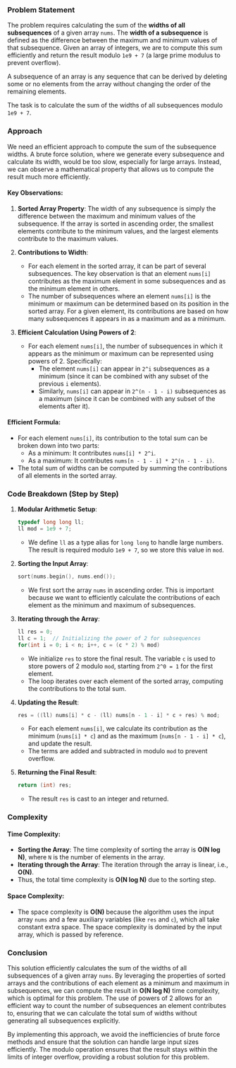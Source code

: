 ### Problem Statement

The problem requires calculating the sum of the **widths of all subsequences** of a given array `nums`. The **width of a subsequence** is defined as the difference between the maximum and minimum values of that subsequence. Given an array of integers, we are to compute this sum efficiently and return the result modulo `1e9 + 7` (a large prime modulus to prevent overflow).

A subsequence of an array is any sequence that can be derived by deleting some or no elements from the array without changing the order of the remaining elements. 

The task is to calculate the sum of the widths of all subsequences modulo `1e9 + 7`.

### Approach

We need an efficient approach to compute the sum of the subsequence widths. A brute force solution, where we generate every subsequence and calculate its width, would be too slow, especially for large arrays. Instead, we can observe a mathematical property that allows us to compute the result much more efficiently.

#### Key Observations:

1. **Sorted Array Property**: The width of any subsequence is simply the difference between the maximum and minimum values of the subsequence. If the array is sorted in ascending order, the smallest elements contribute to the minimum values, and the largest elements contribute to the maximum values.

2. **Contributions to Width**: 
   - For each element in the sorted array, it can be part of several subsequences. The key observation is that an element `nums[i]` contributes as the maximum element in some subsequences and as the minimum element in others.
   - The number of subsequences where an element `nums[i]` is the minimum or maximum can be determined based on its position in the sorted array. For a given element, its contributions are based on how many subsequences it appears in as a maximum and as a minimum.

3. **Efficient Calculation Using Powers of 2**:
   - For each element `nums[i]`, the number of subsequences in which it appears as the minimum or maximum can be represented using powers of 2. Specifically:
     - The element `nums[i]` can appear in `2^i` subsequences as a minimum (since it can be combined with any subset of the previous `i` elements).
     - Similarly, `nums[i]` can appear in `2^(n - 1 - i)` subsequences as a maximum (since it can be combined with any subset of the elements after it).

#### Efficient Formula:
- For each element `nums[i]`, its contribution to the total sum can be broken down into two parts:
  - As a minimum: It contributes `nums[i] * 2^i`.
  - As a maximum: It contributes `nums[n - 1 - i] * 2^(n - 1 - i)`.
- The total sum of widths can be computed by summing the contributions of all elements in the sorted array.

### Code Breakdown (Step by Step)

1. **Modular Arithmetic Setup**:
   ```cpp
   typedef long long ll;
   ll mod = 1e9 + 7;
   ```
   - We define `ll` as a type alias for `long long` to handle large numbers. The result is required modulo `1e9 + 7`, so we store this value in `mod`.

2. **Sorting the Input Array**:
   ```cpp
   sort(nums.begin(), nums.end());
   ```
   - We first sort the array `nums` in ascending order. This is important because we want to efficiently calculate the contributions of each element as the minimum and maximum of subsequences.

3. **Iterating through the Array**:
   ```cpp
   ll res = 0;
   ll c = 1;  // Initializing the power of 2 for subsequences
   for(int i = 0; i < n; i++, c = (c * 2) % mod)
   ```
   - We initialize `res` to store the final result. The variable `c` is used to store powers of 2 modulo `mod`, starting from `2^0 = 1` for the first element.
   - The loop iterates over each element of the sorted array, computing the contributions to the total sum.

4. **Updating the Result**:
   ```cpp
   res = ((ll) nums[i] * c - (ll) nums[n - 1 - i] * c + res) % mod;
   ```
   - For each element `nums[i]`, we calculate its contribution as the minimum (`nums[i] * c`) and as the maximum (`nums[n - 1 - i] * c`), and update the result.
   - The terms are added and subtracted in modulo `mod` to prevent overflow.

5. **Returning the Final Result**:
   ```cpp
   return (int) res;
   ```
   - The result `res` is cast to an integer and returned.

### Complexity

#### Time Complexity:
- **Sorting the Array**: The time complexity of sorting the array is **O(N log N)**, where `N` is the number of elements in the array.
- **Iterating through the Array**: The iteration through the array is linear, i.e., **O(N)**.
- Thus, the total time complexity is **O(N log N)** due to the sorting step.

#### Space Complexity:
- The space complexity is **O(N)** because the algorithm uses the input array `nums` and a few auxiliary variables (like `res` and `c`), which all take constant extra space. The space complexity is dominated by the input array, which is passed by reference.

### Conclusion

This solution efficiently calculates the sum of the widths of all subsequences of a given array `nums`. By leveraging the properties of sorted arrays and the contributions of each element as a minimum and maximum in subsequences, we can compute the result in **O(N log N)** time complexity, which is optimal for this problem. The use of powers of 2 allows for an efficient way to count the number of subsequences an element contributes to, ensuring that we can calculate the total sum of widths without generating all subsequences explicitly.

By implementing this approach, we avoid the inefficiencies of brute force methods and ensure that the solution can handle large input sizes efficiently. The modulo operation ensures that the result stays within the limits of integer overflow, providing a robust solution for this problem.